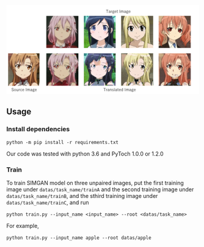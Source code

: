 ![image](https://github.com/MistarQ/SIMGAN/blob/main/%E5%8F%91%E8%89%B2%E8%BD%AC%E6%8D%A2.png)


## Usage

### Install dependencies

```
python -m pip install -r requirements.txt
```

Our code was tested with python 3.6  and PyToch 1.0.0 or 1.2.0

###  Train
To train SIMGAN model on three unpaired images, put the first training image under `datas/task_name/trainA` and the second training image under `datas/task_name/trainB`, and the sthird training image under `datas/task_name/trainC`, and run

```
python train.py --input_name <input_name> --root <datas/task_name>
```
For example, 
```
python train.py --input_name apple --root datas/apple
```


